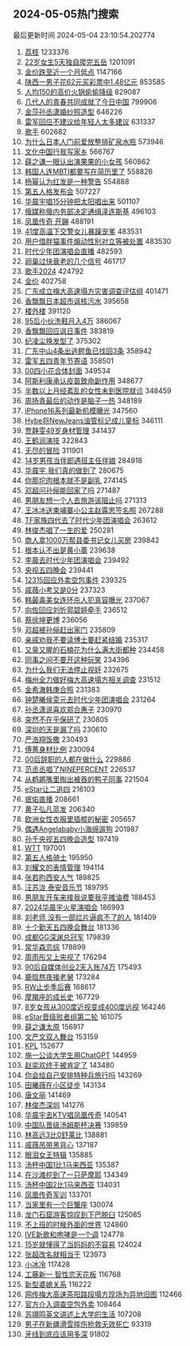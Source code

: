 ## 2024-05-05热门搜索 
最后更新时间 2024-05-04 23:10:54.202774 
1. [荔枝](https://s.weibo.com/weibo?q=%E8%8D%94%E6%9E%9D&t=31&band_rank=1&Refer=top) 1233376
1. [22岁女生5天独自爬完五岳](https://s.weibo.com/weibo?q=%2322%E5%B2%81%E5%A5%B3%E7%94%9F5%E5%A4%A9%E7%8B%AC%E8%87%AA%E7%88%AC%E5%AE%8C%E4%BA%94%E5%B2%B3%23&t=31&band_rank=1&Refer=top) 1201091
1. [金价跌至近一个月低点](https://s.weibo.com/weibo?q=%23%E9%87%91%E4%BB%B7%E8%B7%8C%E8%87%B3%E8%BF%91%E4%B8%80%E4%B8%AA%E6%9C%88%E4%BD%8E%E7%82%B9%23&t=31&band_rank=2&Refer=top) 1147166
1. [陕西一男子花62元买彩票中1.48亿元](https://s.weibo.com/weibo?q=%23%E9%99%95%E8%A5%BF%E4%B8%80%E7%94%B7%E5%AD%90%E8%8A%B162%E5%85%83%E4%B9%B0%E5%BD%A9%E7%A5%A8%E4%B8%AD1.48%E4%BA%BF%E5%85%83%23&t=31&band_rank=1&Refer=top) 853585
1. [人均150的高价火锅偷偷降级](https://s.weibo.com/weibo?q=%23%E4%BA%BA%E5%9D%87150%E7%9A%84%E9%AB%98%E4%BB%B7%E7%81%AB%E9%94%85%E5%81%B7%E5%81%B7%E9%99%8D%E7%BA%A7%23&t=31&band_rank=2&Refer=top) 829087
1. [几代人的青春共同成就了今日中国](https://s.weibo.com/weibo?q=%23%E5%87%A0%E4%BB%A3%E4%BA%BA%E7%9A%84%E9%9D%92%E6%98%A5%E5%85%B1%E5%90%8C%E6%88%90%E5%B0%B1%E4%BA%86%E4%BB%8A%E6%97%A5%E4%B8%AD%E5%9B%BD%23&t=31&band_rank=3&Refer=top) 799906
1. [金莎孙丞潇婚纱照造型](https://s.weibo.com/weibo?q=%E9%87%91%E8%8E%8E%E5%AD%99%E4%B8%9E%E6%BD%87%E5%A9%9A%E7%BA%B1%E7%85%A7%E9%80%A0%E5%9E%8B&t=31&band_rank=4&Refer=top) 646226
1. [雷军回应不建议给年轻人太多建议](https://s.weibo.com/weibo?q=%23%E9%9B%B7%E5%86%9B%E5%9B%9E%E5%BA%94%E4%B8%8D%E5%BB%BA%E8%AE%AE%E7%BB%99%E5%B9%B4%E8%BD%BB%E4%BA%BA%E5%A4%AA%E5%A4%9A%E5%BB%BA%E8%AE%AE%23&t=31&band_rank=2&Refer=top) 631337
1. [歌手](https://s.weibo.com/weibo?q=%E6%AD%8C%E6%89%8B&t=31&band_rank=4&Refer=top) 602682
1. [为什么日本人门前爱放整排矿泉水瓶](https://s.weibo.com/weibo?q=%23%E4%B8%BA%E4%BB%80%E4%B9%88%E6%97%A5%E6%9C%AC%E4%BA%BA%E9%97%A8%E5%89%8D%E7%88%B1%E6%94%BE%E6%95%B4%E6%8E%92%E7%9F%BF%E6%B3%89%E6%B0%B4%E7%93%B6%23&t=31&band_rank=5&Refer=top) 573946
1. [文化中国行我写家乡](https://s.weibo.com/weibo?q=%23%E6%96%87%E5%8C%96%E4%B8%AD%E5%9B%BD%E8%A1%8C%E6%88%91%E5%86%99%E5%AE%B6%E4%B9%A1%23&t=31&band_rank=3&Refer=top) 566767
1. [薛之谦一眼认出演果果的小女孩](https://s.weibo.com/weibo?q=%23%E8%96%9B%E4%B9%8B%E8%B0%A6%E4%B8%80%E7%9C%BC%E8%AE%A4%E5%87%BA%E6%BC%94%E6%9E%9C%E6%9E%9C%E7%9A%84%E5%B0%8F%E5%A5%B3%E5%AD%A9%23&t=31&band_rank=4&Refer=top) 560862
1. [韩国人连MBTI都要写在简历里了](https://s.weibo.com/weibo?q=%23%E9%9F%A9%E5%9B%BD%E4%BA%BA%E8%BF%9EMBTI%E9%83%BD%E8%A6%81%E5%86%99%E5%9C%A8%E7%AE%80%E5%8E%86%E9%87%8C%E4%BA%86%23&t=31&band_rank=5&Refer=top) 558826
1. [杨幂认为红发是一种警告](https://s.weibo.com/weibo?q=%23%E6%9D%A8%E5%B9%82%E8%AE%A4%E4%B8%BA%E7%BA%A2%E5%8F%91%E6%98%AF%E4%B8%80%E7%A7%8D%E8%AD%A6%E5%91%8A%23&t=31&band_rank=6&Refer=top) 554888
1. [第五人格发布会](https://s.weibo.com/weibo?q=%E7%AC%AC%E4%BA%94%E4%BA%BA%E6%A0%BC%E5%8F%91%E5%B8%83%E4%BC%9A&t=31&band_rank=7&Refer=top) 507227
1. [华晨宇唱15分钟把太阳唱出来](https://s.weibo.com/weibo?q=%E5%8D%8E%E6%99%A8%E5%AE%87%E5%94%B115%E5%88%86%E9%92%9F%E6%8A%8A%E5%A4%AA%E9%98%B3%E5%94%B1%E5%87%BA%E6%9D%A5&t=31&band_rank=8&Refer=top) 501107
1. [俄媒称俄内务部决定通缉泽连斯基](https://s.weibo.com/weibo?q=%23%E4%BF%84%E5%AA%92%E7%A7%B0%E4%BF%84%E5%86%85%E5%8A%A1%E9%83%A8%E5%86%B3%E5%AE%9A%E9%80%9A%E7%BC%89%E6%B3%BD%E8%BF%9E%E6%96%AF%E5%9F%BA%23&t=31&band_rank=6&Refer=top) 496103
1. [凤凰传奇 开蹦](https://s.weibo.com/weibo?q=%E5%87%A4%E5%87%B0%E4%BC%A0%E5%A5%87%20%E5%BC%80%E8%B9%A6&t=31&band_rank=9&Refer=top) 488191
1. [41度高温下交警女儿暴躁宠爹](https://s.weibo.com/weibo?q=%2341%E5%BA%A6%E9%AB%98%E6%B8%A9%E4%B8%8B%E4%BA%A4%E8%AD%A6%E5%A5%B3%E5%84%BF%E6%9A%B4%E8%BA%81%E5%AE%A0%E7%88%B9%23&t=31&band_rank=10&Refer=top) 483531
1. [用户借胖猫事件煽动性别对立等被处置](https://s.weibo.com/weibo?q=%23%E7%94%A8%E6%88%B7%E5%80%9F%E8%83%96%E7%8C%AB%E4%BA%8B%E4%BB%B6%E7%85%BD%E5%8A%A8%E6%80%A7%E5%88%AB%E5%AF%B9%E7%AB%8B%E7%AD%89%E8%A2%AB%E5%A4%84%E7%BD%AE%23&t=31&band_rank=11&Refer=top) 483530
1. [时代少年团演唱会直播](https://s.weibo.com/weibo?q=%E6%97%B6%E4%BB%A3%E5%B0%91%E5%B9%B4%E5%9B%A2%E6%BC%94%E5%94%B1%E4%BC%9A%E7%9B%B4%E6%92%AD&t=31&band_rank=12&Refer=top) 482593
1. [卵巢过快衰老的几个信号](https://s.weibo.com/weibo?q=%23%E5%8D%B5%E5%B7%A2%E8%BF%87%E5%BF%AB%E8%A1%B0%E8%80%81%E7%9A%84%E5%87%A0%E4%B8%AA%E4%BF%A1%E5%8F%B7%23&t=31&band_rank=7&Refer=top) 461717
1. [歌手2024](https://s.weibo.com/weibo?q=%E6%AD%8C%E6%89%8B2024&t=31&band_rank=13&Refer=top) 424792
1. [金价](https://s.weibo.com/weibo?q=%E9%87%91%E4%BB%B7&t=31&band_rank=9&Refer=top) 402758
1. [广东成立梅大高速塌方灾害调查评估组](https://s.weibo.com/weibo?q=%23%E5%B9%BF%E4%B8%9C%E6%88%90%E7%AB%8B%E6%A2%85%E5%A4%A7%E9%AB%98%E9%80%9F%E5%A1%8C%E6%96%B9%E7%81%BE%E5%AE%B3%E8%B0%83%E6%9F%A5%E8%AF%84%E4%BC%B0%E7%BB%84%23&t=31&band_rank=14&Refer=top) 401471
1. [香飘飘日本超市讽核污水](https://s.weibo.com/weibo?q=%23%E9%A6%99%E9%A3%98%E9%A3%98%E6%97%A5%E6%9C%AC%E8%B6%85%E5%B8%82%E8%AE%BD%E6%A0%B8%E6%B1%A1%E6%B0%B4%23&t=31&band_rank=6&Refer=top) 395658
1. [楼外楼](https://s.weibo.com/weibo?q=%E6%A5%BC%E5%A4%96%E6%A5%BC&t=31&band_rank=7&Refer=top) 391120
1. [95后小伙洗鞋月入4万](https://s.weibo.com/weibo?q=%2395%E5%90%8E%E5%B0%8F%E4%BC%99%E6%B4%97%E9%9E%8B%E6%9C%88%E5%85%A54%E4%B8%87%23&t=31&band_rank=10&Refer=top) 386067
1. [香飘飘回应讽日事件](https://s.weibo.com/weibo?q=%23%E9%A6%99%E9%A3%98%E9%A3%98%E5%9B%9E%E5%BA%94%E8%AE%BD%E6%97%A5%E4%BA%8B%E4%BB%B6%23&t=31&band_rank=11&Refer=top) 383819
1. [纪凌尘换发型了](https://s.weibo.com/weibo?q=%23%E7%BA%AA%E5%87%8C%E5%B0%98%E6%8D%A2%E5%8F%91%E5%9E%8B%E4%BA%86%23&t=31&band_rank=12&Refer=top) 375302
1. [广东中山4条出逃鳄鱼已找回3条](https://s.weibo.com/weibo?q=%23%E5%B9%BF%E4%B8%9C%E4%B8%AD%E5%B1%B14%E6%9D%A1%E5%87%BA%E9%80%83%E9%B3%84%E9%B1%BC%E5%B7%B2%E6%89%BE%E5%9B%9E3%E6%9D%A1%23&t=31&band_rank=8&Refer=top) 358942
1. [雷军五四青年节寄语](https://s.weibo.com/weibo?q=%23%E9%9B%B7%E5%86%9B%E4%BA%94%E5%9B%9B%E9%9D%92%E5%B9%B4%E8%8A%82%E5%AF%84%E8%AF%AD%23&t=31&band_rank=13&Refer=top) 358501
1. [00四小花合体封面](https://s.weibo.com/weibo?q=%2300%E5%9B%9B%E5%B0%8F%E8%8A%B1%E5%90%88%E4%BD%93%E5%B0%81%E9%9D%A2%23&t=31&band_rank=9&Refer=top) 349534
1. [阿斯利康承认疫苗致命副作用](https://s.weibo.com/weibo?q=%23%E9%98%BF%E6%96%AF%E5%88%A9%E5%BA%B7%E6%89%BF%E8%AE%A4%E7%96%AB%E8%8B%97%E8%87%B4%E5%91%BD%E5%89%AF%E4%BD%9C%E7%94%A8%23&t=31&band_rank=11&Refer=top) 348677
1. [半数以上月经紊乱的女性未到医院就诊](https://s.weibo.com/weibo?q=%23%E5%8D%8A%E6%95%B0%E4%BB%A5%E4%B8%8A%E6%9C%88%E7%BB%8F%E7%B4%8A%E4%B9%B1%E7%9A%84%E5%A5%B3%E6%80%A7%E6%9C%AA%E5%88%B0%E5%8C%BB%E9%99%A2%E5%B0%B1%E8%AF%8A%23&t=31&band_rank=12&Refer=top) 348459
1. [周扬青最后的动作是脑子一热](https://s.weibo.com/weibo?q=%E5%91%A8%E6%89%AC%E9%9D%92%E6%9C%80%E5%90%8E%E7%9A%84%E5%8A%A8%E4%BD%9C%E6%98%AF%E8%84%91%E5%AD%90%E4%B8%80%E7%83%AD&t=31&band_rank=13&Refer=top) 348189
1. [iPhone16系列最新机模曝光](https://s.weibo.com/weibo?q=%23iPhone16%E7%B3%BB%E5%88%97%E6%9C%80%E6%96%B0%E6%9C%BA%E6%A8%A1%E6%9B%9D%E5%85%89%23&t=31&band_rank=14&Refer=top) 347560
1. [Hybe将NewJeans油管标记成儿童标](https://s.weibo.com/weibo?q=%23Hybe%E5%B0%86NewJeans%E6%B2%B9%E7%AE%A1%E6%A0%87%E8%AE%B0%E6%88%90%E5%84%BF%E7%AB%A5%E6%A0%87%23&t=31&band_rank=15&Refer=top) 346111
1. [贾静雯49岁身材管理](https://s.weibo.com/weibo?q=%23%E8%B4%BE%E9%9D%99%E9%9B%AF49%E5%B2%81%E8%BA%AB%E6%9D%90%E7%AE%A1%E7%90%86%23&t=31&band_rank=16&Refer=top) 341437
1. [王鹤润演技](https://s.weibo.com/weibo?q=%E7%8E%8B%E9%B9%A4%E6%B6%A6%E6%BC%94%E6%8A%80&t=31&band_rank=15&Refer=top) 322843
1. [无尽的冒险](https://s.weibo.com/weibo?q=%E6%97%A0%E5%B0%BD%E7%9A%84%E5%86%92%E9%99%A9&t=31&band_rank=17&Refer=top) 311901
1. [14岁男孩当伴郎遇班主任伴娘](https://s.weibo.com/weibo?q=%2314%E5%B2%81%E7%94%B7%E5%AD%A9%E5%BD%93%E4%BC%B4%E9%83%8E%E9%81%87%E7%8F%AD%E4%B8%BB%E4%BB%BB%E4%BC%B4%E5%A8%98%23&t=31&band_rank=18&Refer=top) 284918
1. [华晨宇 我们真的做到了](https://s.weibo.com/weibo?q=%E5%8D%8E%E6%99%A8%E5%AE%87%20%E6%88%91%E4%BB%AC%E7%9C%9F%E7%9A%84%E5%81%9A%E5%88%B0%E4%BA%86&t=31&band_rank=17&Refer=top) 280675
1. [你那坨肉根本就不是副乳](https://s.weibo.com/weibo?q=%23%E4%BD%A0%E9%82%A3%E5%9D%A8%E8%82%89%E6%A0%B9%E6%9C%AC%E5%B0%B1%E4%B8%8D%E6%98%AF%E5%89%AF%E4%B9%B3%23&t=31&band_rank=21&Refer=top) 274145
1. [邓超问孙俪能回家了吗](https://s.weibo.com/weibo?q=%23%E9%82%93%E8%B6%85%E9%97%AE%E5%AD%99%E4%BF%AA%E8%83%BD%E5%9B%9E%E5%AE%B6%E4%BA%86%E5%90%97%23&t=31&band_rank=22&Refer=top) 271487
1. [男朋友想一个人去旅游该阻止吗](https://s.weibo.com/weibo?q=%23%E7%94%B7%E6%9C%8B%E5%8F%8B%E6%83%B3%E4%B8%80%E4%B8%AA%E4%BA%BA%E5%8E%BB%E6%97%85%E6%B8%B8%E8%AF%A5%E9%98%BB%E6%AD%A2%E5%90%97%23&t=31&band_rank=23&Refer=top) 271313
1. [王冰冰送柬埔寨小公主赵露思签名照](https://s.weibo.com/weibo?q=%23%E7%8E%8B%E5%86%B0%E5%86%B0%E9%80%81%E6%9F%AC%E5%9F%94%E5%AF%A8%E5%B0%8F%E5%85%AC%E4%B8%BB%E8%B5%B5%E9%9C%B2%E6%80%9D%E7%AD%BE%E5%90%8D%E7%85%A7%23&t=31&band_rank=18&Refer=top) 267288
1. [TF家族四代去了时代少年团演唱会](https://s.weibo.com/weibo?q=%23TF%E5%AE%B6%E6%97%8F%E5%9B%9B%E4%BB%A3%E5%8E%BB%E4%BA%86%E6%97%B6%E4%BB%A3%E5%B0%91%E5%B9%B4%E5%9B%A2%E6%BC%94%E5%94%B1%E4%BC%9A%23&t=31&band_rank=24&Refer=top) 263612
1. [林俊杰唱了一生的爱](https://s.weibo.com/weibo?q=%E6%9E%97%E4%BF%8A%E6%9D%B0%E5%94%B1%E4%BA%86%E4%B8%80%E7%94%9F%E7%9A%84%E7%88%B1&t=31&band_rank=25&Refer=top) 250281
1. [商人拿1000万帮县委书记女儿买房](https://s.weibo.com/weibo?q=%23%E5%95%86%E4%BA%BA%E6%8B%BF1000%E4%B8%87%E5%B8%AE%E5%8E%BF%E5%A7%94%E4%B9%A6%E8%AE%B0%E5%A5%B3%E5%84%BF%E4%B9%B0%E6%88%BF%23&t=31&band_rank=15&Refer=top) 239842
1. [根本认不出是黄小蕾](https://s.weibo.com/weibo?q=%23%E6%A0%B9%E6%9C%AC%E8%AE%A4%E4%B8%8D%E5%87%BA%E6%98%AF%E9%BB%84%E5%B0%8F%E8%95%BE%23&t=31&band_rank=16&Refer=top) 239638
1. [李晨去时代少年团演唱会](https://s.weibo.com/weibo?q=%23%E6%9D%8E%E6%99%A8%E5%8E%BB%E6%97%B6%E4%BB%A3%E5%B0%91%E5%B9%B4%E5%9B%A2%E6%BC%94%E5%94%B1%E4%BC%9A%23&t=31&band_rank=17&Refer=top) 239492
1. [央视五四晚会](https://s.weibo.com/weibo?q=%E5%A4%AE%E8%A7%86%E4%BA%94%E5%9B%9B%E6%99%9A%E4%BC%9A&t=31&band_rank=18&Refer=top) 239441
1. [12315回应外卖空包事件](https://s.weibo.com/weibo?q=%2312315%E5%9B%9E%E5%BA%94%E5%A4%96%E5%8D%96%E7%A9%BA%E5%8C%85%E4%BA%8B%E4%BB%B6%23&t=31&band_rank=19&Refer=top) 239325
1. [戚薇小考又是0分](https://s.weibo.com/weibo?q=%23%E6%88%9A%E8%96%87%E5%B0%8F%E8%80%83%E5%8F%88%E6%98%AF0%E5%88%86%23&t=31&band_rank=19&Refer=top) 237323
1. [韩最毒美女连环杀人犯真容曝光](https://s.weibo.com/weibo?q=%23%E9%9F%A9%E6%9C%80%E6%AF%92%E7%BE%8E%E5%A5%B3%E8%BF%9E%E7%8E%AF%E6%9D%80%E4%BA%BA%E7%8A%AF%E7%9C%9F%E5%AE%B9%E6%9B%9D%E5%85%89%23&t=31&band_rank=20&Refer=top) 237067
1. [向佐回应刘忻郭碧婷牵手](https://s.weibo.com/weibo?q=%23%E5%90%91%E4%BD%90%E5%9B%9E%E5%BA%94%E5%88%98%E5%BF%BB%E9%83%AD%E7%A2%A7%E5%A9%B7%E7%89%B5%E6%89%8B%23&t=31&band_rank=21&Refer=top) 236512
1. [蔡徐坤更博](https://s.weibo.com/weibo?q=%E8%94%A1%E5%BE%90%E5%9D%A4%E6%9B%B4%E5%8D%9A&t=31&band_rank=22&Refer=top) 236056
1. [邓超被孙俪赶出家门](https://s.weibo.com/weibo?q=%23%E9%82%93%E8%B6%85%E8%A2%AB%E5%AD%99%E4%BF%AA%E8%B5%B6%E5%87%BA%E5%AE%B6%E9%97%A8%23&t=31&band_rank=23&Refer=top) 235809
1. [亲戚劝我不要读博士要赶紧结婚](https://s.weibo.com/weibo?q=%23%E4%BA%B2%E6%88%9A%E5%8A%9D%E6%88%91%E4%B8%8D%E8%A6%81%E8%AF%BB%E5%8D%9A%E5%A3%AB%E8%A6%81%E8%B5%B6%E7%B4%A7%E7%BB%93%E5%A9%9A%23&t=31&band_rank=24&Refer=top) 235317
1. [又臭又腥的石楠花为什么满大街都种](https://s.weibo.com/weibo?q=%23%E5%8F%88%E8%87%AD%E5%8F%88%E8%85%A5%E7%9A%84%E7%9F%B3%E6%A5%A0%E8%8A%B1%E4%B8%BA%E4%BB%80%E4%B9%88%E6%BB%A1%E5%A4%A7%E8%A1%97%E9%83%BD%E7%A7%8D%23&t=31&band_rank=25&Refer=top) 234458
1. [同事之间不要开这种玩笑](https://s.weibo.com/weibo?q=%23%E5%90%8C%E4%BA%8B%E4%B9%8B%E9%97%B4%E4%B8%8D%E8%A6%81%E5%BC%80%E8%BF%99%E7%A7%8D%E7%8E%A9%E7%AC%91%23&t=31&band_rank=26&Refer=top) 234396
1. [为什么我们无法停止视奸](https://s.weibo.com/weibo?q=%23%E4%B8%BA%E4%BB%80%E4%B9%88%E6%88%91%E4%BB%AC%E6%97%A0%E6%B3%95%E5%81%9C%E6%AD%A2%E8%A7%86%E5%A5%B8%23&t=31&band_rank=27&Refer=top) 232675
1. [梅州全力做好梅大高速塌方相关调查](https://s.weibo.com/weibo?q=%23%E6%A2%85%E5%B7%9E%E5%85%A8%E5%8A%9B%E5%81%9A%E5%A5%BD%E6%A2%85%E5%A4%A7%E9%AB%98%E9%80%9F%E5%A1%8C%E6%96%B9%E7%9B%B8%E5%85%B3%E8%B0%83%E6%9F%A5%23&t=31&band_rank=20&Refer=top) 231512
1. [金希澈韩庚合照](https://s.weibo.com/weibo?q=%23%E9%87%91%E5%B8%8C%E6%BE%88%E9%9F%A9%E5%BA%9A%E5%90%88%E7%85%A7%23&t=31&band_rank=21&Refer=top) 231383
1. [钟楚曦侯雯元去时代少年团演唱会](https://s.weibo.com/weibo?q=%23%E9%92%9F%E6%A5%9A%E6%9B%A6%E4%BE%AF%E9%9B%AF%E5%85%83%E5%8E%BB%E6%97%B6%E4%BB%A3%E5%B0%91%E5%B9%B4%E5%9B%A2%E6%BC%94%E5%94%B1%E4%BC%9A%23&t=31&band_rank=22&Refer=top) 231264
1. [孙丞潇说喜欢郑合惠子](https://s.weibo.com/weibo?q=%23%E5%AD%99%E4%B8%9E%E6%BD%87%E8%AF%B4%E5%96%9C%E6%AC%A2%E9%83%91%E5%90%88%E6%83%A0%E5%AD%90%23&t=31&band_rank=23&Refer=top) 230970
1. [突然不在乎保研了](https://s.weibo.com/weibo?q=%23%E7%AA%81%E7%84%B6%E4%B8%8D%E5%9C%A8%E4%B9%8E%E4%BF%9D%E7%A0%94%E4%BA%86%23&t=31&band_rank=24&Refer=top) 230805
1. [深圳的天是漏了吗](https://s.weibo.com/weibo?q=%23%E6%B7%B1%E5%9C%B3%E7%9A%84%E5%A4%A9%E6%98%AF%E6%BC%8F%E4%BA%86%E5%90%97%23&t=31&band_rank=25&Refer=top) 230610
1. [严浩翔饭撒](https://s.weibo.com/weibo?q=%E4%B8%A5%E6%B5%A9%E7%BF%94%E9%A5%AD%E6%92%92&t=31&band_rank=26&Refer=top) 230493
1. [傅菁身材比例](https://s.weibo.com/weibo?q=%23%E5%82%85%E8%8F%81%E8%BA%AB%E6%9D%90%E6%AF%94%E4%BE%8B%23&t=31&band_rank=27&Refer=top) 230094
1. [00后辞职的人都在做什么](https://s.weibo.com/weibo?q=%2300%E5%90%8E%E8%BE%9E%E8%81%8C%E7%9A%84%E4%BA%BA%E9%83%BD%E5%9C%A8%E5%81%9A%E4%BB%80%E4%B9%88%23&t=31&band_rank=29&Refer=top) 229886
1. [范丞丞唱了NINEPERCENT](https://s.weibo.com/weibo?q=%23%E8%8C%83%E4%B8%9E%E4%B8%9E%E5%94%B1%E4%BA%86NINEPERCENT%23&t=31&band_rank=30&Refer=top) 226537
1. [从鹈鹕嘴里掏出被吞的鸭子同事](https://s.weibo.com/weibo?q=%E4%BB%8E%E9%B9%88%E9%B9%95%E5%98%B4%E9%87%8C%E6%8E%8F%E5%87%BA%E8%A2%AB%E5%90%9E%E7%9A%84%E9%B8%AD%E5%AD%90%E5%90%8C%E4%BA%8B&t=31&band_rank=26&Refer=top) 221504
1. [eStar让二追四](https://s.weibo.com/weibo?q=%23eStar%E8%AE%A9%E4%BA%8C%E8%BF%BD%E5%9B%9B%23&t=31&band_rank=28&Refer=top) 216103
1. [珉佑直播](https://s.weibo.com/weibo?q=%E7%8F%89%E4%BD%91%E7%9B%B4%E6%92%AD&t=31&band_rank=30&Refer=top) 208661
1. [黄子弘凡蓝发](https://s.weibo.com/weibo?q=%E9%BB%84%E5%AD%90%E5%BC%98%E5%87%A1%E8%93%9D%E5%8F%91&t=31&band_rank=31&Refer=top) 206340
1. [欧洲女性衣服里插棍的秘密](https://s.weibo.com/weibo?q=%E6%AC%A7%E6%B4%B2%E5%A5%B3%E6%80%A7%E8%A1%A3%E6%9C%8D%E9%87%8C%E6%8F%92%E6%A3%8D%E7%9A%84%E7%A7%98%E5%AF%86&t=31&band_rank=28&Refer=top) 205657
1. [偶遇Angelababy小海绵遛狗](https://s.weibo.com/weibo?q=%23%E5%81%B6%E9%81%87Angelababy%E5%B0%8F%E6%B5%B7%E7%BB%B5%E9%81%9B%E7%8B%97%23&t=31&band_rank=29&Refer=top) 201987
1. [孙千央视五四晚会造型](https://s.weibo.com/weibo?q=%23%E5%AD%99%E5%8D%83%E5%A4%AE%E8%A7%86%E4%BA%94%E5%9B%9B%E6%99%9A%E4%BC%9A%E9%80%A0%E5%9E%8B%23&t=31&band_rank=31&Refer=top) 197419
1. [WTT](https://s.weibo.com/weibo?q=WTT&t=31&band_rank=32&Refer=top) 197001
1. [第五人格骑士](https://s.weibo.com/weibo?q=%23%E7%AC%AC%E4%BA%94%E4%BA%BA%E6%A0%BC%E9%AA%91%E5%A3%AB%23&t=31&band_rank=33&Refer=top) 195950
1. [刘耀文的表情管理](https://s.weibo.com/weibo?q=%E5%88%98%E8%80%80%E6%96%87%E7%9A%84%E8%A1%A8%E6%83%85%E7%AE%A1%E7%90%86&t=31&band_rank=32&Refer=top) 194114
1. [张若昀西安人气](https://s.weibo.com/weibo?q=%23%E5%BC%A0%E8%8B%A5%E6%98%80%E8%A5%BF%E5%AE%89%E4%BA%BA%E6%B0%94%23&t=31&band_rank=30&Refer=top) 189825
1. [汪苏泷 泰安音乐节](https://s.weibo.com/weibo?q=%E6%B1%AA%E8%8B%8F%E6%B3%B7%20%E6%B3%B0%E5%AE%89%E9%9F%B3%E4%B9%90%E8%8A%82&t=31&band_rank=33&Refer=top) 189795
1. [男朋友开车来接我说要我平摊油费](https://s.weibo.com/weibo?q=%23%E7%94%B7%E6%9C%8B%E5%8F%8B%E5%BC%80%E8%BD%A6%E6%9D%A5%E6%8E%A5%E6%88%91%E8%AF%B4%E8%A6%81%E6%88%91%E5%B9%B3%E6%91%8A%E6%B2%B9%E8%B4%B9%23&t=31&band_rank=34&Refer=top) 188453
1. [2024华晨宇火星演唱会](https://s.weibo.com/weibo?q=%232024%E5%8D%8E%E6%99%A8%E5%AE%87%E7%81%AB%E6%98%9F%E6%BC%94%E5%94%B1%E4%BC%9A%23&t=31&band_rank=31&Refer=top) 186993
1. [刘老师 没有一部烂片逼疯不了的人](https://s.weibo.com/weibo?q=%E5%88%98%E8%80%81%E5%B8%88%20%E6%B2%A1%E6%9C%89%E4%B8%80%E9%83%A8%E7%83%82%E7%89%87%E9%80%BC%E7%96%AF%E4%B8%8D%E4%BA%86%E7%9A%84%E4%BA%BA&t=31&band_rank=32&Refer=top) 181409
1. [十个勤天五四晚会舞台](https://s.weibo.com/weibo?q=%E5%8D%81%E4%B8%AA%E5%8B%A4%E5%A4%A9%E4%BA%94%E5%9B%9B%E6%99%9A%E4%BC%9A%E8%88%9E%E5%8F%B0&t=31&band_rank=35&Refer=top) 181336
1. [成都GG深渊总冠军](https://s.weibo.com/weibo?q=%23%E6%88%90%E9%83%BDGG%E6%B7%B1%E6%B8%8A%E6%80%BB%E5%86%A0%E5%86%9B%23&t=31&band_rank=36&Refer=top) 179839
1. [常华森恋综](https://s.weibo.com/weibo?q=%E5%B8%B8%E5%8D%8E%E6%A3%AE%E6%81%8B%E7%BB%BC&t=31&band_rank=33&Refer=top) 178899
1. [周雨彤又上央视了](https://s.weibo.com/weibo?q=%23%E5%91%A8%E9%9B%A8%E5%BD%A4%E5%8F%88%E4%B8%8A%E5%A4%AE%E8%A7%86%E4%BA%86%23&t=31&band_rank=36&Refer=top) 176294
1. [90后自媒体创业2天入账74万](https://s.weibo.com/weibo?q=%2390%E5%90%8E%E8%87%AA%E5%AA%92%E4%BD%93%E5%88%9B%E4%B8%9A2%E5%A4%A9%E5%85%A5%E8%B4%A674%E4%B8%87%23&t=31&band_rank=37&Refer=top) 175493
1. [鹿晗熬夜接老舅](https://s.weibo.com/weibo?q=%23%E9%B9%BF%E6%99%97%E7%86%AC%E5%A4%9C%E6%8E%A5%E8%80%81%E8%88%85%23&t=31&band_rank=37&Refer=top) 173284
1. [RW止步季后赛](https://s.weibo.com/weibo?q=RW%E6%AD%A2%E6%AD%A5%E5%AD%A3%E5%90%8E%E8%B5%9B&t=31&band_rank=38&Refer=top) 168617
1. [摩羯座的成长史](https://s.weibo.com/weibo?q=%23%E6%91%A9%E7%BE%AF%E5%BA%A7%E7%9A%84%E6%88%90%E9%95%BF%E5%8F%B2%23&t=31&band_rank=38&Refer=top) 167729
1. [8岁女孩从300度近视变成400度远视](https://s.weibo.com/weibo?q=%238%E5%B2%81%E5%A5%B3%E5%AD%A9%E4%BB%8E300%E5%BA%A6%E8%BF%91%E8%A7%86%E5%8F%98%E6%88%90400%E5%BA%A6%E8%BF%9C%E8%A7%86%23&t=31&band_rank=40&Refer=top) 164246
1. [eStar晋级败者组第二轮](https://s.weibo.com/weibo?q=%23eStar%E6%99%8B%E7%BA%A7%E8%B4%A5%E8%80%85%E7%BB%84%E7%AC%AC%E4%BA%8C%E8%BD%AE%23&t=31&band_rank=42&Refer=top) 161075
1. [薛之谦太原](https://s.weibo.com/weibo?q=%E8%96%9B%E4%B9%8B%E8%B0%A6%E5%A4%AA%E5%8E%9F&t=31&band_rank=43&Refer=top) 156917
1. [文严文双人舞台](https://s.weibo.com/weibo?q=%23%E6%96%87%E4%B8%A5%E6%96%87%E5%8F%8C%E4%BA%BA%E8%88%9E%E5%8F%B0%23&t=31&band_rank=44&Refer=top) 153159
1. [KPL](https://s.weibo.com/weibo?q=KPL&t=31&band_rank=45&Refer=top) 152677
1. [施一公谈大学生用ChatGPT](https://s.weibo.com/weibo?q=%23%E6%96%BD%E4%B8%80%E5%85%AC%E8%B0%88%E5%A4%A7%E5%AD%A6%E7%94%9F%E7%94%A8ChatGPT%23&t=31&band_rank=47&Refer=top) 144959
1. [赵奕欢终于被肯定了](https://s.weibo.com/weibo?q=%23%E8%B5%B5%E5%A5%95%E6%AC%A2%E7%BB%88%E4%BA%8E%E8%A2%AB%E8%82%AF%E5%AE%9A%E4%BA%86%23&t=31&band_rank=34&Refer=top) 143480
1. [你会给自己安排特种兵旅行吗](https://s.weibo.com/weibo?q=%23%E4%BD%A0%E4%BC%9A%E7%BB%99%E8%87%AA%E5%B7%B1%E5%AE%89%E6%8E%92%E7%89%B9%E7%A7%8D%E5%85%B5%E6%97%85%E8%A1%8C%E5%90%97%23&t=31&band_rank=40&Refer=top) 143269
1. [田曦薇在小区徒步](https://s.weibo.com/weibo?q=%23%E7%94%B0%E6%9B%A6%E8%96%87%E5%9C%A8%E5%B0%8F%E5%8C%BA%E5%BE%92%E6%AD%A5%23&t=31&band_rank=41&Refer=top) 143134
1. [唐文丽](https://s.weibo.com/weibo?q=%E5%94%90%E6%96%87%E4%B8%BD&t=31&band_rank=35&Refer=top) 141469
1. [林俊杰深圳](https://s.weibo.com/weibo?q=%E6%9E%97%E4%BF%8A%E6%9D%B0%E6%B7%B1%E5%9C%B3&t=31&band_rank=36&Refer=top) 141276
1. [华晨宇去KTV唱凤凰传奇](https://s.weibo.com/weibo?q=%23%E5%8D%8E%E6%99%A8%E5%AE%87%E5%8E%BBKTV%E5%94%B1%E5%87%A4%E5%87%B0%E4%BC%A0%E5%A5%87%23&t=31&band_rank=43&Refer=top) 140541
1. [中国队晋级汤姆斯杯决赛](https://s.weibo.com/weibo?q=%23%E4%B8%AD%E5%9B%BD%E9%98%9F%E6%99%8B%E7%BA%A7%E6%B1%A4%E5%A7%86%E6%96%AF%E6%9D%AF%E5%86%B3%E8%B5%9B%23&t=31&band_rank=48&Refer=top) 139859
1. [林高远3比0舒莱比](https://s.weibo.com/weibo?q=%23%E6%9E%97%E9%AB%98%E8%BF%9C3%E6%AF%940%E8%88%92%E8%8E%B1%E6%AF%94%23&t=31&band_rank=45&Refer=top) 138881
1. [戚薇吊带黑背心](https://s.weibo.com/weibo?q=%23%E6%88%9A%E8%96%87%E5%90%8A%E5%B8%A6%E9%BB%91%E8%83%8C%E5%BF%83%23&t=31&band_rank=37&Refer=top) 137187
1. [眼泪女王特辑](https://s.weibo.com/weibo?q=%E7%9C%BC%E6%B3%AA%E5%A5%B3%E7%8E%8B%E7%89%B9%E8%BE%91&t=31&band_rank=49&Refer=top) 135885
1. [汤杯中国1比1马来西亚](https://s.weibo.com/weibo?q=%23%E6%B1%A4%E6%9D%AF%E4%B8%AD%E5%9B%BD1%E6%AF%941%E9%A9%AC%E6%9D%A5%E8%A5%BF%E4%BA%9A%23&t=31&band_rank=46&Refer=top) 135387
1. [在沙滩挖到了一只萨摩耶](https://s.weibo.com/weibo?q=%E5%9C%A8%E6%B2%99%E6%BB%A9%E6%8C%96%E5%88%B0%E4%BA%86%E4%B8%80%E5%8F%AA%E8%90%A8%E6%91%A9%E8%80%B6&t=31&band_rank=38&Refer=top) 134349
1. [汤杯中国2比1马来西亚](https://s.weibo.com/weibo?q=%23%E6%B1%A4%E6%9D%AF%E4%B8%AD%E5%9B%BD2%E6%AF%941%E9%A9%AC%E6%9D%A5%E8%A5%BF%E4%BA%9A%23&t=31&band_rank=47&Refer=top) 134031
1. [凤凰传奇军训](https://s.weibo.com/weibo?q=%E5%87%A4%E5%87%B0%E4%BC%A0%E5%A5%87%E5%86%9B%E8%AE%AD&t=31&band_rank=50&Refer=top) 133701
1. [当家里有一个巨蟹座](https://s.weibo.com/weibo?q=%23%E5%BD%93%E5%AE%B6%E9%87%8C%E6%9C%89%E4%B8%80%E4%B8%AA%E5%B7%A8%E8%9F%B9%E5%BA%A7%23&t=31&band_rank=49&Refer=top) 130074
1. [龙门石窟游客惊叹到下巴脱臼](https://s.weibo.com/weibo?q=%23%E9%BE%99%E9%97%A8%E7%9F%B3%E7%AA%9F%E6%B8%B8%E5%AE%A2%E6%83%8A%E5%8F%B9%E5%88%B0%E4%B8%8B%E5%B7%B4%E8%84%B1%E8%87%BC%23&t=31&band_rank=39&Refer=top) 125085
1. [不上班的时候外面的世界](https://s.weibo.com/weibo?q=%23%E4%B8%8D%E4%B8%8A%E7%8F%AD%E7%9A%84%E6%97%B6%E5%80%99%E5%A4%96%E9%9D%A2%E7%9A%84%E4%B8%96%E7%95%8C%23&t=31&band_rank=40&Refer=top) 124860
1. [IVE新歌和咆哮是一个调](https://s.weibo.com/weibo?q=IVE%E6%96%B0%E6%AD%8C%E5%92%8C%E5%92%86%E5%93%AE%E6%98%AF%E4%B8%80%E4%B8%AA%E8%B0%83&t=31&band_rank=41&Refer=top) 124778
1. [15岁就懂得了当妈妈的不容易](https://s.weibo.com/weibo?q=%2315%E5%B2%81%E5%B0%B1%E6%87%82%E5%BE%97%E4%BA%86%E5%BD%93%E5%A6%88%E5%A6%88%E7%9A%84%E4%B8%8D%E5%AE%B9%E6%98%93%23&t=31&band_rank=50&Refer=top) 124024
1. [张超改名就相当于](https://s.weibo.com/weibo?q=%E5%BC%A0%E8%B6%85%E6%94%B9%E5%90%8D%E5%B0%B1%E7%9B%B8%E5%BD%93%E4%BA%8E&t=31&band_rank=42&Refer=top) 123973
1. [小冰冷](https://s.weibo.com/weibo?q=%E5%B0%8F%E5%86%B0%E5%86%B7&t=31&band_rank=43&Refer=top) 117428
1. [工藤新一 智性恋天花板](https://s.weibo.com/weibo?q=%E5%B7%A5%E8%97%A4%E6%96%B0%E4%B8%80%20%E6%99%BA%E6%80%A7%E6%81%8B%E5%A4%A9%E8%8A%B1%E6%9D%BF&t=31&band_rank=44&Refer=top) 116768
1. [新型婆媳关系](https://s.weibo.com/weibo?q=%23%E6%96%B0%E5%9E%8B%E5%A9%86%E5%AA%B3%E5%85%B3%E7%B3%BB%23&t=31&band_rank=45&Refer=top) 116222
1. [网传梅大高速茶阳路段塌方现场为异地旧图](https://s.weibo.com/weibo?q=%23%E7%BD%91%E4%BC%A0%E6%A2%85%E5%A4%A7%E9%AB%98%E9%80%9F%E8%8C%B6%E9%98%B3%E8%B7%AF%E6%AE%B5%E5%A1%8C%E6%96%B9%E7%8E%B0%E5%9C%BA%E4%B8%BA%E5%BC%82%E5%9C%B0%E6%97%A7%E5%9B%BE%23&t=31&band_rank=46&Refer=top) 112466
1. [官方介入调查空包外卖](https://s.weibo.com/weibo?q=%23%E5%AE%98%E6%96%B9%E4%BB%8B%E5%85%A5%E8%B0%83%E6%9F%A5%E7%A9%BA%E5%8C%85%E5%A4%96%E5%8D%96%23&t=31&band_rank=47&Refer=top) 108464
1. [苏翊鸣英文讲述上大学的生活](https://s.weibo.com/weibo?q=%23%E8%8B%8F%E7%BF%8A%E9%B8%A3%E8%8B%B1%E6%96%87%E8%AE%B2%E8%BF%B0%E4%B8%8A%E5%A4%A7%E5%AD%A6%E7%9A%84%E7%94%9F%E6%B4%BB%23&t=31&band_rank=48&Refer=top) 107208
1. [男子在新疆滑雪摔伤抢救无效死亡](https://s.weibo.com/weibo?q=%23%E7%94%B7%E5%AD%90%E5%9C%A8%E6%96%B0%E7%96%86%E6%BB%91%E9%9B%AA%E6%91%94%E4%BC%A4%E6%8A%A2%E6%95%91%E6%97%A0%E6%95%88%E6%AD%BB%E4%BA%A1%23&t=31&band_rank=49&Refer=top) 93319
1. [牙线到底应该用多深](https://s.weibo.com/weibo?q=%E7%89%99%E7%BA%BF%E5%88%B0%E5%BA%95%E5%BA%94%E8%AF%A5%E7%94%A8%E5%A4%9A%E6%B7%B1&t=31&band_rank=50&Refer=top) 91802
